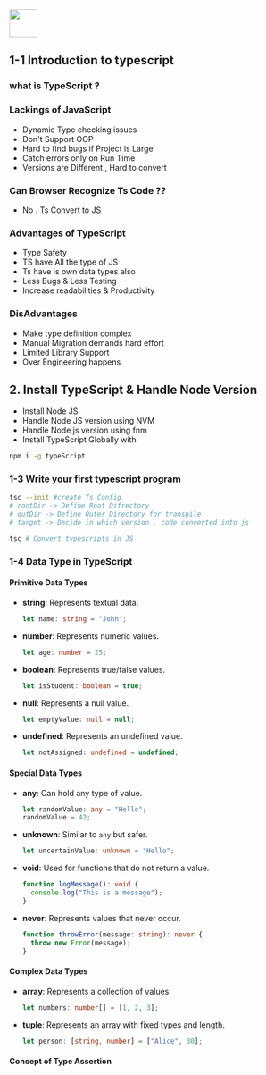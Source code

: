 <img src="https://img.icons8.com/?size=96&id=wpZmKzk11AzJ&format=png" width="50px" />

## 1-1 Introduction to typescript

### what is TypeScript ?

### Lackings of JavaScript

- Dynamic Type checking issues
- Don't Support OOP
- Hard to find bugs if Project is Large
- Catch errors only on Run Time
- Versions are Different , Hard to convert

### Can Browser Recognize Ts Code ??

- No . Ts Convert to JS

### Advantages of TypeScript

- Type Safety
- TS have All the type of JS
- Ts have is own data types also
- Less Bugs & Less Testing
- Increase readabilities & Productivity

### DisAdvantages

- Make type definition complex
- Manual Migration demands hard effort
- Limited Library Support
- Over Engineering happens

## 2. Install TypeScript & Handle Node Version

- Install Node JS
- Handle Node JS version using NVM
- Handle Node js version using fnm
- Install TypeScript Globally with

```bash
npm i -g typeScript
```

### 1-3 Write your first typescript program

```bash
tsc --init #create Ts Config
# rootDir -> Define Root Difrectory
# outDir -> Define Outer Directory for transpile
# target -> Decide in which version , code converted into js
```

```bash
tsc # Convert typescripts in JS
```

### 1-4 Data Type in TypeScript

#### Primitive Data Types

- **string**: Represents textual data.
  ```typescript
  let name: string = "John";
  ```
- **number**: Represents numeric values.
  ```typescript
  let age: number = 25;
  ```
- **boolean**: Represents true/false values.
  ```typescript
  let isStudent: boolean = true;
  ```
- **null**: Represents a null value.
  ```typescript
  let emptyValue: null = null;
  ```
- **undefined**: Represents an undefined value.
  ```typescript
  let notAssigned: undefined = undefined;
  ```

#### Special Data Types

- **any**: Can hold any type of value.
  ```typescript
  let randomValue: any = "Hello";
  randomValue = 42;
  ```
- **unknown**: Similar to `any` but safer.
  ```typescript
  let uncertainValue: unknown = "Hello";
  ```
- **void**: Used for functions that do not return a value.
  ```typescript
  function logMessage(): void {
    console.log("This is a message");
  }
  ```
- **never**: Represents values that never occur.
  ```typescript
  function throwError(message: string): never {
    throw new Error(message);
  }
  ```

#### Complex Data Types

- **array**: Represents a collection of values.
  ```typescript
  let numbers: number[] = [1, 2, 3];
  ```
- **tuple**: Represents an array with fixed types and length.
  ```typescript
  let person: [string, number] = ["Alice", 30];
  ```

#### Concept of Type Assertion

